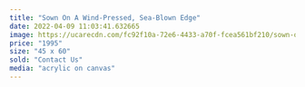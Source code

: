 ```yaml
---
title: "Sown On A Wind-Pressed, Sea-Blown Edge"
date: 2022-04-09 11:03:41.632665
image: https://ucarecdn.com/fc92f10a-72e6-4433-a70f-fcea561bf210/sown-on-a-wind-pressed.jpg
price: "1995"
size: "45 x 60"
sold: "Contact Us"
media: "acrylic on canvas"
---
```


